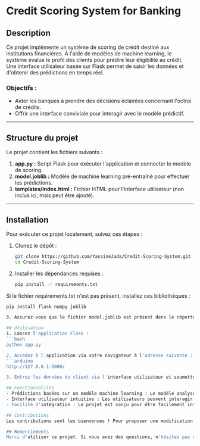 # Credit Scoring System for Banking

## Description
Ce projet implémente un système de scoring de crédit destiné aux institutions financières. À l'aide de modèles de machine learning, le système évalue le profil des clients pour prédire leur éligibilité au crédit. Une interface utilisateur basée sur Flask permet de saisir les données et d'obtenir des prédictions en temps réel.

### Objectifs :
- Aider les banques à prendre des décisions éclairées concernant l'octroi de crédits.
- Offrir une interface conviviale pour interagir avec le modèle prédictif.

---

## Structure du projet
Le projet contient les fichiers suivants :
1. **app.py :** Script Flask pour exécuter l'application et connecter le modèle de scoring.
2. **model.joblib :** Modèle de machine learning pré-entraîné pour effectuer les prédictions.
3. **templates/index.html :** Fichier HTML pour l'interface utilisateur (non inclus ici, mais peut être ajouté).

---

## Installation
Pour exécuter ce projet localement, suivez ces étapes :

1. Clonez le dépôt :
   ```bash
   git clone https://github.com/YassineJada/Credit-Scoring-System.git
   cd Credit-Scoring-System

2. Installer les dépendances requises :
   ```bash
   pip install -r requirements.txt

Si le fichier requirements.txt n'est pas présent, installez ces bibliothèques :
   ```bash
   pip install flask numpy joblib

3. Assurez-vous que le fichier model.joblib est présent dans le répertoire principal du projet.

## Utilisation
1. Lancez l'application Flask :
   ```bash
python app.py

2. Accédez à l'application via votre navigateur à l'adresse suivante :
   ```arduino
http://127.0.0.1:5000/

3. Entrez les données du client via l'interface utilisateur et soumettez pour obtenir une prédiction.

## Fonctionnalités
- Prédictions basées sur un modèle machine learning : Le modèle analyse les données fournies (par exemple, le revenu, l'historique de crédit) et fournit une réponse concernant l'éligibilité au crédit.
- Interface utilisateur intuitive : Les utilisateurs peuvent interagir avec l'application via une interface simple et efficace.
- Facilité d'intégration : Le projet est conçu pour être facilement intégrable dans des systèmes bancaires existants.

## Contributions
Les contributions sont les bienvenues ! Pour proposer une modification ou une amélioration, ouvrez une pull request ou créez un ticket via l'onglet Issues.

## Remerciements
Merci d'utiliser ce projet. Si vous avez des questions, n'hésitez pas à me contacter ou à consulter le dépôt pour plus d'informations.

